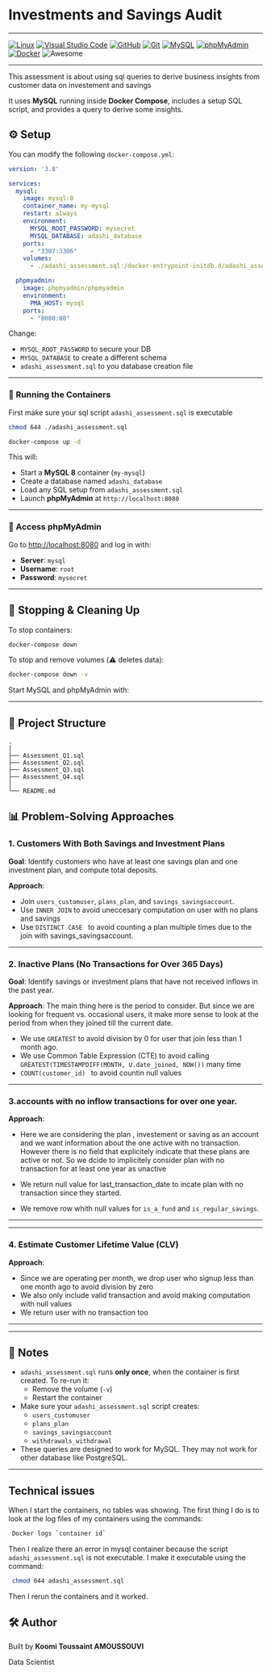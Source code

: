 #  Investments and Savings Audit
---

[![Linux](https://img.shields.io/badge/Linux-FCC624?logo=linux&logoColor=black)](#)
[![Visual Studio Code](https://img.shields.io/badge/Visual%20Studio%20Code-0078d7.svg?logo=visual-studio-code&logoColor=white)](#)
[![GitHub](https://img.shields.io/badge/GitHub-%23121011.svg?logo=github&logoColor=white)](#)
[![Git](https://img.shields.io/badge/Git-F05032?logo=git&logoColor=white)](#)
[![MySQL](https://img.shields.io/badge/MySQL-4479A1?logo=mysql&logoColor=white)](#)
[![phpMyAdmin](https://img.shields.io/badge/phpMyAdmin-6C78AF?logo=phpmyadmin&logoColor=white)](#)
[![Docker](https://img.shields.io/badge/Docker-2496ED?logo=docker&logoColor=white)](#)
![Awesome](https://img.shields.io/badge/Awesome-ffd700?logo=awesome&logoColor=black)

---
This assessment is about using sql queries to derive business insights from customer data on investement and savings

It uses **MySQL** running inside **Docker Compose**, includes a setup SQL script, and provides a query to derive some insights.

## ⚙️ Setup

You can modify the following `docker-compose.yml`:

```yaml
version: '3.8'

services:
  mysql:
    image: mysql:8
    container_name: my-mysql
    restart: always
    environment:
      MYSQL_ROOT_PASSWORD: mysecret
      MYSQL_DATABASE: adashi_database
    ports:
      - "3307:3306"
    volumes:
      - ./adashi_assessment.sql:/docker-entrypoint-initdb.d/adashi_assessment.sql

  phpmyadmin:
    image: phpmyadmin/phpmyadmin
    environment:
      PMA_HOST: mysql
    ports:
      - "8080:80"
```

Change:

- `MYSQL_ROOT_PASSWORD` to secure your DB
- `MYSQL_DATABASE` to create a different schema
- `adashi_assessment.sql` to you database creation file

---


### 🚀 Running the Containers
First make sure your sql script `adashi_assessment.sql` is executable

```bash
chmod 644 ./adashi_assessment.sql
```

```bash
docker-compose up -d
```

This will:

- Start a **MySQL 8** container (`my-mysql`)
- Create a database named `adashi_database`
- Load any SQL setup from `adashi_assessment.sql`
- Launch **phpMyAdmin** at `http://localhost:8080`

---


### 🔐 Access phpMyAdmin

Go to [http://localhost:8080](http://localhost:8080) and log in with:

- **Server**: `mysql`
- **Username**: `root`
- **Password**: `mysecret`

---


## 🧹 Stopping & Cleaning Up

To stop containers:

```bash
docker-compose down
```

To stop and remove volumes (⚠️ deletes data):

```bash
docker-compose down -v
```

Start MySQL and phpMyAdmin with:





---

## 📁 Project Structure

```
.
│
├── Assessment_Q1.sql
├── Assessment_Q2.sql
├── Assessment_Q3.sql
├── Assessment_Q4.sql
│
└── README.md

```
## 📊 Problem-Solving Approaches

### 1. Customers With Both Savings and Investment Plans

**Goal**: Identify customers who have at least one savings plan and one investment plan, and compute total deposits.

**Approach**:
- Join `users_customuser`, `plans_plan`, and `savings_savingsaccount`.
- Use `INNER JOIN` to avoid uneccesary computation on user with no plans and savings
- Use  `DISTINCT CASE ` to avoid counting a plan multiple times due to the join with savings_savingsaccount.

---

### 2. Inactive Plans (No Transactions for Over 365 Days)

**Goal**: Identify savings or investment plans that have not received inflows in the past year.

**Approach**:
The main thing here is the period to consider. But since we are looking for frequent vs. occasional users, it make more sense to look at the period from when they joined till the current date.
- We use `GREATEST` to avoid division by 0 for user that join less than 1 month ago.
- We use  Common Table Expression (CTE) to avoid calling  `GREATEST(TIMESTAMPDIFF(MONTH, U.date_joined, NOW())` many time
- `COUNT(customer_id) ` to avoid countin null values
---

### 3.accounts with no inflow transactions for over one year.
**Approach**:
- Here we are considering the plan , investement or saving as an account and we want information about the one active with no transaction. However there is no field that explicitely indicate that these plans are active or not. So we dcide to implicitely consider plan with no transaction for at least one year as unactive

- We return null value for last_transaction_date to incate plan with no transaction since they started. 
- We remove row whith null values for `is_a_fund` and `is_regular_savings`.
---

---

### 4. Estimate Customer Lifetime Value (CLV)

**Approach**:
- Since we are operating per month, we drop  user who signup less than one month ago to avoid division by zero
- We also only include valid transaction and avoid making computation with null values
- We return user with no transaction too
  

---

---

## 📝 Notes

- `adashi_assessment.sql` runs **only once**, when the container is first created. To re-run it:
  - Remove the volume (`-v`)
  - Restart the container
- Make sure your `adashi_assessment.sql` script creates:
  - `users_customuser`
  - `plans_plan`
  - `savings_savingsaccount`
  - `withdrawals_withdrawal`
- These queries are designed to work for MySQL. They may not work for other database like  PostgreSQL.
  
---
## Technical issues
When I start the containers, no tables was showing. The first thing I do is to look at the log files of my containers using the commands:

```bash
 Docker logs `container id`
```

Then I realize there an error in mysql container because the script `adashi_assessment.sql` is not executable. I make it executable using the command:

```bash
 chmod 644 adashi_assessment.sql
```
Then I rerun the containers and it worked.
## 🛠️ Author

Built by **Koomi Toussaint AMOUSSOUVI**

Data Scientist


